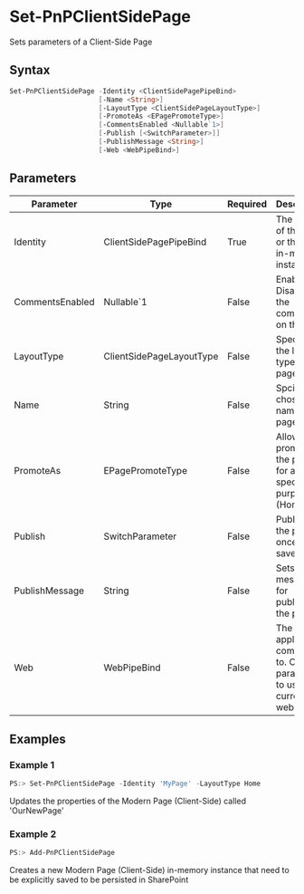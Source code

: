 # Set-PnPClientSidePage
Sets parameters of a Client-Side Page
## Syntax
```powershell
Set-PnPClientSidePage -Identity <ClientSidePagePipeBind>
                      [-Name <String>]
                      [-LayoutType <ClientSidePageLayoutType>]
                      [-PromoteAs <EPagePromoteType>]
                      [-CommentsEnabled <Nullable`1>]
                      [-Publish [<SwitchParameter>]]
                      [-PublishMessage <String>]
                      [-Web <WebPipeBind>]
```


## Parameters
Parameter|Type|Required|Description
---------|----|--------|-----------
|Identity|ClientSidePagePipeBind|True|The name of the page or the page in-memory instance.|
|CommentsEnabled|Nullable`1|False|Enables or Disables the comments on the page|
|LayoutType|ClientSidePageLayoutType|False|Specifies the layout type of the page.|
|Name|String|False|Spcifies the chosen name of the page.|
|PromoteAs|EPagePromoteType|False|Allows to promote the page for a specific purpose (HomePage | NewsPage)|
|Publish|SwitchParameter|False|Publishes the page once it is saved.|
|PublishMessage|String|False|Sets the message for publishing the page.|
|Web|WebPipeBind|False|The web to apply the command to. Omit this parameter to use the current web.|
## Examples

### Example 1
```powershell
PS:> Set-PnPClientSidePage -Identity 'MyPage' -LayoutType Home
```
Updates the properties of the Modern Page (Client-Side) called 'OurNewPage'

### Example 2
```powershell
PS:> Add-PnPClientSidePage
```
Creates a new Modern Page (Client-Side) in-memory instance that need to be explicitly saved to be persisted in SharePoint
